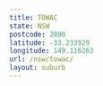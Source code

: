 ```yaml
---
title: TOWAC
state: NSW
postcode: 2800
latitude: -33.233929
longitude: 149.116263
url: /nsw/towac/
layout: suburb
---
```

